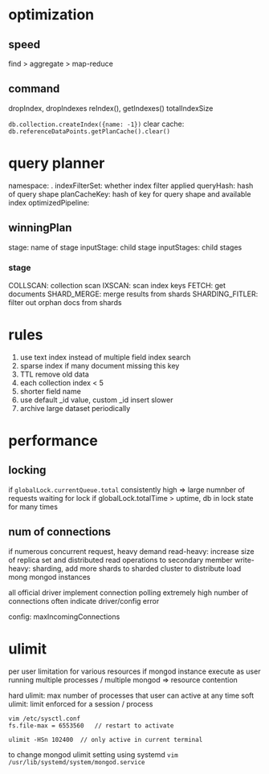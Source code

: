 # optimization
## speed
find > aggregate > map-reduce

## command
dropIndex, dropIndexes
reIndex(), getIndexes()
totalIndexSize

`db.collection.createIndex({name: -1})`
clear cache: `db.referenceDataPoints.getPlanCache().clear()`


# query planner
namespace: <db>.<collection>
indexFilterSet: whether index filter applied
queryHash: hash of query shape
planCacheKey: hash of key for query shape and available index
optimizedPipeline: 

## winningPlan
stage: name of stage
inputStage: child stage
inputStages: child stages

### stage
COLLSCAN: collection scan
IXSCAN: scan index keys
FETCH: get documents
SHARD_MERGE: merge results from shards
SHARDING_FITLER: filter out orphan docs from shards

# rules
1. use text index instead of multiple field index search
2. sparse index if many document missing this key
3. TTL remove old data
4. each collection index < 5
5. shorter field name
6. use default _id value, custom _id insert slower
7. archive large dataset periodically


# performance
## locking
if `globalLock.currentQueue.total` consistently high => large numnber of requests waiting for lock
if globalLock.totalTime > uptime, db in lock state for many times

## num of connections
if numerous concurrent request, heavy demand
read-heavy: increase size of replica set and distributed read operations to secondary member
write-heavy: sharding, add more shards to sharded cluster to distribute load mong mongod instances

all official driver implement connection polling
extremely high number of connections often indicate driver/config error

config: maxIncomingConnections


# ulimit
per user limitation for various resources
if mongod instance execute as user running multiple processes / multiple mongod => resource contention 

hard ulimit: max number of processes that user can active at any time
soft ulimit: limit enforced for a session / process

```
vim /etc/sysctl.conf
fs.file-max = 6553560   // restart to activate

ulimit -HSn 102400  // only active in current terminal
```
to change mongod ulimit setting using systemd
`vim /usr/lib/systemd/system/mongod.service`





